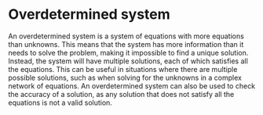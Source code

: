 # Overdetermined system

An overdetermined system is a system of equations with more equations than unknowns. This means that the system has more information than it needs to solve the problem, making it impossible to find a unique solution. Instead, the system will have multiple solutions, each of which satisfies all the equations. This can be useful in situations where there are multiple possible solutions, such as when solving for the unknowns in a complex network of equations. An overdetermined system can also be used to check the accuracy of a solution, as any solution that does not satisfy all the equations is not a valid solution.
